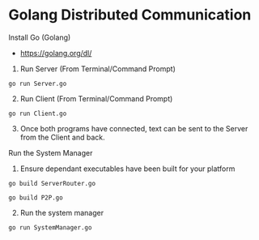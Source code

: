 # Golang Distributed Communication

Install Go (Golang)

 * https://golang.org/dl/


1. Run Server (From Terminal/Command Prompt)

```go run Server.go```

2. Run Client (From Terminal/Command Prompt)

```go run Client.go```

3. Once both programs have connected, text can be sent to the Server from the Client and back.


Run the System Manager

1. Ensure dependant executables have been built for your platform

```go build ServerRouter.go```

```go build P2P.go```

2. Run the system manager

```go run SystemManager.go```